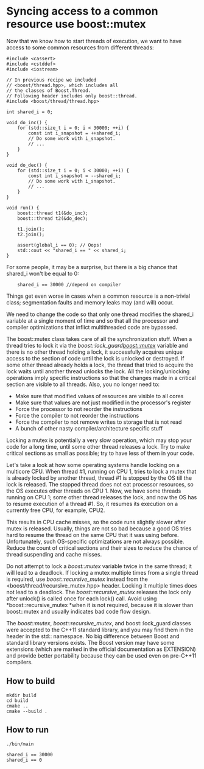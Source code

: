 # Syncing access to a common resource use boost::mutex

Now that we know how to start threads of execution, we want to have access to some common resources from different threads:
```
#include <cassert> 
#include <cstddef> 
#include <iostream>
 
// In previous recipe we included 
// <boost/thread.hpp>, which includes all 
// the classes of Boost.Thread.
// Following header includes only boost::thread. 
#include <boost/thread/thread.hpp> 
 
int shared_i = 0;

void do_inc() {
    for (std::size_t i = 0; i < 30000; ++i) {
        const int i_snapshot = ++shared_i;
        // Do some work with i_snapshot.
        // ...
    }
}

void do_dec() {
    for (std::size_t i = 0; i < 30000; ++i) {
        const int i_snapshot = --shared_i;
        // Do some work with i_snapshot.
        // ...
    }
}

void run() {
    boost::thread t1(&do_inc);
    boost::thread t2(&do_dec);

    t1.join();
    t2.join();

    assert(global_i == 0); // Oops!
    std::cout << "shared_i == " << shared_i;
}
```
For some people, it may be a surprise, but there is a big chance that shared_i won't be equal to 0:
```
    shared_i == 30000 //depend on compiler
```

Things get even worse in cases when a common resource is a non-trivial class; segmentation faults and memory leaks may (and will) occur.

We need to change the code so that only one thread modifies the shared_i variable at a single moment of time and so that all the processor and compiler optimizations that inflict multithreaded code are bypassed.

The boost::mutex class takes care of all the synchronization stuff. When a thread tries to lock it via the *boost::lock_guard<boost::mutex>* variable and there is no other thread holding a lock, it successfully acquires unique access to the section of code until the lock is unlocked or destroyed. If some other thread already holds a lock, the thread that tried to acquire the lock waits until another thread unlocks the lock. All the locking/unlocking operations imply specific instructions so that the changes made in a critical section are visible to all threads. Also, you no longer need to:

 - Make sure that modified values of resources are visible to all cores
 - Make sure that values are not just modified in the processor's register
 - Force the processor to not reorder the instructions
 - Force the compiler to not reorder the instructions
 - Force the compiler to not remove writes to storage that is not read
 - A bunch of other nasty compiler/architecture specific stuff

Locking a mutex is potentially a very slow operation, which may stop your code for a long time, until some other thread releases a lock. Try to make critical sections as small as possible; try to have less of them in your code.

Let's take a look at how some operating systems handle locking on a multicore CPU. When thread #1, running on CPU 1, tries to lock a mutex that is already locked by another thread, thread #1 is stopped by the OS till the lock is released. The stopped thread does not eat processor resources, so the OS executes other threads on CPU 1. Now, we have some threads running on CPU 1; some other thread releases the lock, and now the OS has to resume execution of a thread #1. So, it resumes its execution on a currently free CPU, for example, CPU2.

This results in CPU cache misses, so the code runs slightly slower after mutex is released. Usually, things are not so bad because a good OS tries hard to resume the thread on the same CPU that it was using before. Unfortunately, such OS-specific optimizations are not always possible. Reduce the count of critical sections and their sizes to reduce the chance of thread suspending and cache misses.

Do not attempt to lock a *boost::mutex* variable twice in the same thread; it will lead to a deadlock. If locking a mutex multiple times from a single thread is required, use *boost::recursive_mutex* instead from the <boost/thread/recursive_mutex.hpp> header. Locking it multiple times does not lead to a deadlock. The *boost::recursive_mutex* releases the lock only after unlock() is called once for each lock() call. Avoid using *boost::recursive_mutex *when it is not required, because it is slower than boost::mutex and usually indicates bad code flow design.

The *boost::mutex*, *boost::recursive_mutex*, and boost::lock_guard classes were accepted to the C++11 standard library, and you may find them in the <mutex> header in the std:: namespace. No big difference between Boost and standard library versions exists. The Boost version may have some extensions (which are marked in the official documentation as EXTENSION) and provide better portability because they can be used even on pre-C++11 compilers.

## How to build
```
mkdir build
cd build
cmake ..
cmake --build .
```

## How to run
```
./bin/main

shared_i == 30000
shared_i == 0

```

